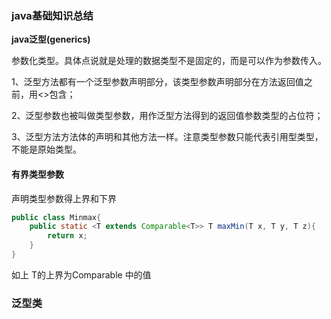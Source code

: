 ### java基础知识总结

**java泛型(generics)**

参数化类型。具体点说就是处理的数据类型不是固定的，而是可以作为参数传入。

1、泛型方法都有一个泛型参数声明部分，该类型参数声明部分在方法返回值之前，用<>包含；

2、泛型参数也被叫做类型参数，用作泛型方法得到的返回值参数类型的占位符；

3、泛型方法方法体的声明和其他方法一样。注意类型参数只能代表引用型类型，不能是原始类型。

#### 有界类型参数
声明类型参数得上界和下界
```java
public class Minmax{
    public static <T extends Comparable<T>> T maxMin(T x, T y, T z){
        return x;    
    }
}
```
如上 T的上界为Comparable<T> 中的值

### 泛型类




